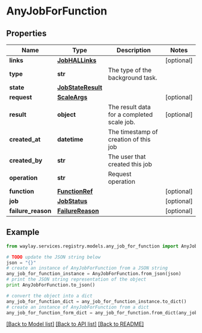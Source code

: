 # AnyJobForFunction


## Properties

Name | Type | Description | Notes
------------ | ------------- | ------------- | -------------
**links** | [**JobHALLinks**](JobHALLinks.md) |  | [optional] 
**type** | **str** | The type of the background task. | 
**state** | [**JobStateResult**](JobStateResult.md) |  | 
**request** | [**ScaleArgs**](ScaleArgs.md) |  | [optional] 
**result** | **object** | The result data for a completed scale job. | [optional] 
**created_at** | **datetime** | The timestamp of creation of this job | 
**created_by** | **str** | The user that created this job | 
**operation** | **str** | Request operation | 
**function** | [**FunctionRef**](FunctionRef.md) |  | [optional] 
**job** | [**JobStatus**](JobStatus.md) |  | [optional] 
**failure_reason** | [**FailureReason**](FailureReason.md) |  | [optional] 

## Example

```python
from waylay.services.registry.models.any_job_for_function import AnyJobForFunction

# TODO update the JSON string below
json = "{}"
# create an instance of AnyJobForFunction from a JSON string
any_job_for_function_instance = AnyJobForFunction.from_json(json)
# print the JSON string representation of the object
print AnyJobForFunction.to_json()

# convert the object into a dict
any_job_for_function_dict = any_job_for_function_instance.to_dict()
# create an instance of AnyJobForFunction from a dict
any_job_for_function_form_dict = any_job_for_function.from_dict(any_job_for_function_dict)
```
[[Back to Model list]](../README.md#documentation-for-models) [[Back to API list]](../README.md#documentation-for-api-endpoints) [[Back to README]](../README.md)



